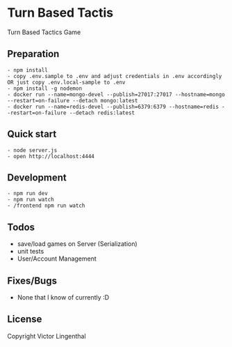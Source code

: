 # Turn Based Tactis

Turn Based Tactics Game


## Preparation
```
- npm install
- copy .env.sample to .env and adjust credentials in .env accordingly OR just copy .env.local-sample to .env
- npm install -g nodemon
- docker run --name=mongo-devel --publish=27017:27017 --hostname=mongo --restart=on-failure --detach mongo:latest
- docker run --name=redis-devel --publish=6379:6379 --hostname=redis --restart=on-failure --detach redis:latest
```

## Quick start
```
- node server.js
- open http://localhost:4444
```

## Development
```
- npm run dev
- npm run watch
- /frontend npm run watch
```

## Todos

- save/load games on Server (Serialization)
- unit tests
- User/Account Management

## Fixes/Bugs

- None that I know of currently :D

## License

Copyright Victor Lingenthal
